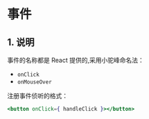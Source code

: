 # 事件

## 1. 说明

事件的名称都是 React 提供的,采用小驼峰命名法：

* `onClick`
* `onMouseOver`

注册事件侦听的格式：

```jsx
<button onClick={ handleClick }></button>
```
